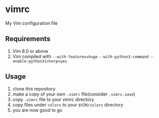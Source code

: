 # vimrc
My Vim configuration file

## Requirements

1. Vim 8.0 or above
2. Vim compiled with `--with-features=huge` `--with-python3-command` `--enable-python3interp=yes`



## Usage

1. clone this repository
2. make a copy of your own `.vimrc` file(consider `.vimrc.save`)
3. copy `.vimrc` file to your vimrc directory
4. copy files under `colors` to your `$VIM/colors` directory
5. you are now good to go
